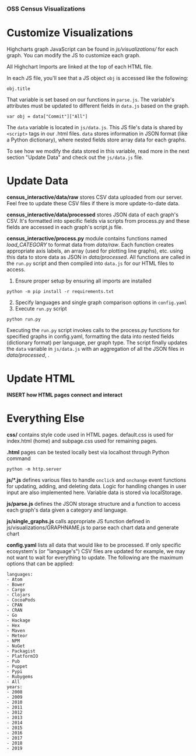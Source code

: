 ### OSS Census Visualizations ###

# Customize Visualizations
Highcharts graph JavaScript can be found in *js/visualizations/* for each graph. You can modify the JS to customize each graph. 

All Highchart Imports are linked at the top of each HTML file. 

In each JS file, you'll see that a JS object `obj` is accessed like the following:
```
obj.title
```
That variable is set based on our functions in `parse.js`. The variable's attributes must be updated to different fields in `data.js` based on the graph.
```
var obj = data["Commit"]["All"]
```
The `data` variable is located in `js/data.js`. This JS file's data is shared by `<script>` tags in our .html files. `data` stores information in JSON format (like a Python dictionary), where nested fields store array data for each graphs. 

To see how we modify the data stored in this variable, read more in the next section "Update Data" and check out the `js/data.js` file.


# Update Data
**census_interactive/data/raw** stores CSV data uploaded from our server. Feel free to update these CSV files if there is more update-to-date data.

**census_interactive/data/processed** stores JSON data of each graph's CSV. It's formatted into specific fields via scripts from process.py and these fields are accessed in each graph's script.js file.

**census_interactive/process.py** module contains functions named *load_CATEGORY* to format data from *data/raw*. Each function creates appropriate axis labels, an array (used for plotting line graphs), etc. using this data to store data as JSON in *data/processed*. All functions are called in the `run.py` script and then compiled into `data.js` for our HTML files to access.

1. Ensure proper setup by ensuring all imports are installed
```
python -m pip install -r requirements.txt
```
2. Specify languages and single graph comparison options in `config.yaml`
3. Execute `run.py` script
```
python run.py
```

Executing the `run.py` script invokes calls to the process.py functions for specified graphs in config.yaml, formatting the data into nested fields (dictionary format) per language, per graph type. The script finally updates the `data` variable in `js/data.js` with an aggregation of all the JSON files in *data/processed*, .

# Update HTML

**INSERT how HTML pages connect and interact**


# Everything Else
**css/** contains style code used in HTML pages. default.css is used for index.html (home) and subpage.css used for remaining pages.

**.html** pages can be tested locally best via localhost through Python command
```
python -m http.server
```
**js/*.js** defines various files to handle `onclick` and `onchange` event functions for updating, adding, and deleting data. Logic for handling changes in user input are also implemented here. Variable data is stored via localStorage.

**js/parse.js** defines the JSON storage structure and a function to access each graph's data given a category and language.

**js/single_graphs.js** calls appropriate JS function defined in js/visualizations/GRAPHNAME.js to parse each chart data and generate chart

**config.yaml** lists all data that would like to be processed. If only specific ecosystem's (or "language's") CSV files are updated for example, we may not want to wait for everything to update. The following are the maximum options that can be applied:
```
languages:
- Atom
- Bower
- Cargo
- Clojars
- CocoaPods
- CPAN
- CRAN
- Go
- Hackage
- Hex
- Maven
- Meteor
- NPM
- NuGet
- Packagist
- PlatformIO
- Pub
- Puppet
- Pypi
- Rubygems
- All
years:
- 2008
- 2009
- 2010
- 2011
- 2012
- 2013
- 2014
- 2015
- 2016
- 2017
- 2018
- 2019
```


